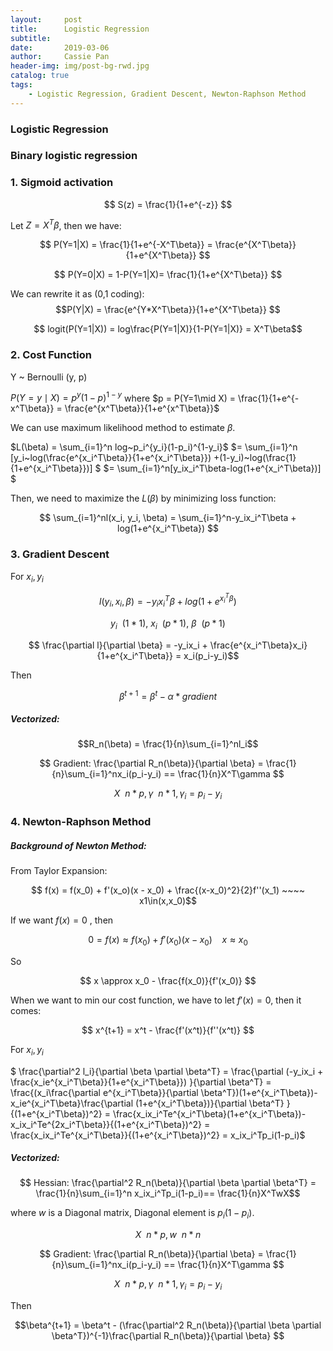 ```yaml
---
layout:     post
title:      Logistic Regression
subtitle:   
date:       2019-03-06
author:     Cassie Pan
header-img: img/post-bg-rwd.jpg 
catalog: true
tags:
    - Logistic Regression, Gradient Descent, Newton-Raphson Method
---
```


### Logistic Regression

### Binary logistic regression

### 1. Sigmoid activation

$$ S(z) = \frac{1}{1+e^{-z}} $$

Let $Z= X^T\beta$, then we have:

$$ P(Y=1|X) = \frac{1}{1+e^{-X^T\beta}} = \frac{e^{X^T\beta}}{1+e^{X^T\beta}} $$

$$ P(Y=0|X) = 1-P(Y=1|X)= \frac{1}{1+e^{X^T\beta}} $$

We can rewrite it as (0,1 coding): 
$$P(Y|X) = \frac{e^{Y*X^T\beta}}{1+e^{X^T\beta}} $$

$$ logit(P(Y=1|X)) = log\frac{P(Y=1|X)}{1-P(Y=1|X)} = X^T\beta$$

### 2. Cost Function

Y ~ Bernoulli (y, p)

$P(Y=y\mid X) = p^y(1-p)^{1-y}$
where $p = P(Y=1\mid X) = \frac{1}{1+e^{-x^T\beta}} = \frac{e^{x^T\beta}}{1+e^{x^T\beta}}$


We can use maximum likelihood method to estimate $\beta$.

$L(\beta) = \sum_{i=1}^n log~p_i^{y_i}(1-p_i)^{1-y_i}$
$= \sum_{i=1}^n [y_i~log(\frac{e^{x_i^T\beta}}{1+e^{x_i^T\beta}}) +(1-y_i)~log(\frac{1}{1+e^{x_i^T\beta}})] $
$= \sum_{i=1}^n[y_ix_i^T\beta-log(1+e^{x_i^T\beta})] $

Then, we need to maximize the $L(\beta)$ by minimizing loss function:

$$ \sum_{i=1}^nl(x_i, y_i, \beta) = \sum_{i=1}^n-y_ix_i^T\beta + log(1+e^{x_i^T\beta}) $$

### 3. Gradient Descent

For $x_i, y_i$

$$l(y_i,x_i,\beta) = -y_ix_i^T\beta + log(1+e^{x_i^T\beta}) $$

$$y_i~~(1*1),~x_i~~(p*1),~\beta~~(p*1)$$

$$ \frac{\partial l}{\partial \beta} = -y_ix_i + \frac{e^{x_i^T\beta}x_i}{1+e^{x_i^T\beta}} = x_i(p_i-y_i)$$

Then 

$$\beta^{t+1} = \beta^t - \alpha * gradient $$

##### Vectorized:

$$R_n(\beta) = \frac{1}{n}\sum_{i=1}^nl_i$$

$$ Gradient: \frac{\partial R_n(\beta)}{\partial \beta} = \frac{1}{n}\sum_{i=1}^nx_i(p_i-y_i) == \frac{1}{n}X^T\gamma $$

$$X~~n*p, \gamma~~n*1, \gamma_i = p_i - y_i $$

### 4. Newton-Raphson Method

##### Background of Newton Method:

From Taylor Expansion:

$$ f(x) = f(x_0) + f'(x_o)(x - x_0) + \frac{(x-x_0)^2}{2}f''(x_1) ~~~~ x1\in(x,x_0)$$

If we want $f(x) = 0$ , then

$$ 0 = f(x)\approx f(x_0) + f'(x_0)(x - x_0) ~~~~ x\approx x_0 $$

So

$$ x \approx x_0 - \frac{f(x_0)}{f'(x_0)} $$

When we want to min our cost function, we have to let $f'(x) = 0$, then it comes:

$$ x^{t+1} = x^t - \frac{f'(x^t)}{f''(x^t)} $$


For $x_i, y_i$

$ \frac{\partial^2 l_i}{\partial \beta \partial \beta^T} = \frac{\partial (-y_ix_i + \frac{x_ie^{x_i^T\beta}}{1+e^{x_i^T\beta}}) }{\partial \beta^T} = \frac{(x_i\frac{\partial e^{x_i^T\beta}}{\partial \beta^T})(1+e^{x_i^T\beta})- x_ie^{x_i^T\beta}\frac{\partial (1+e^{x_i^T\beta})}{\partial \beta^T}   }{(1+e^{x_i^T\beta})^2} = \frac{x_ix_i^Te^{x_i^T\beta}(1+e^{x_i^T\beta})-x_ix_i^Te^{2x_i^T\beta}}{(1+e^{x_i^T\beta})^2} = \frac{x_ix_i^Te^{x_i^T\beta}}{(1+e^{x_i^T\beta})^2} = x_ix_i^Tp_i(1-p_i)$

##### Vectorized:

$$ Hessian: \frac{\partial^2 R_n(\beta)}{\partial \beta \partial \beta^T} = \frac{1}{n}\sum_{i=1}^n x_ix_i^Tp_i(1-p_i)== \frac{1}{n}X^TwX$$

where $w$ is a Diagonal matrix, Diagonal element is $p_i(1-p_i)$.

$$X~~n*p, w ~~ n*n $$


$$ Gradient: \frac{\partial R_n(\beta)}{\partial \beta} = \frac{1}{n}\sum_{i=1}^nx_i(p_i-y_i) == \frac{1}{n}X^T\gamma $$

$$X~~n*p, \gamma~~n*1, \gamma_i = p_i - y_i $$

Then

$$\beta^{t+1} = \beta^t - (\frac{\partial^2 R_n(\beta)}{\partial \beta \partial \beta^T})^{-1}\frac{\partial R_n(\beta)}{\partial \beta} $$



